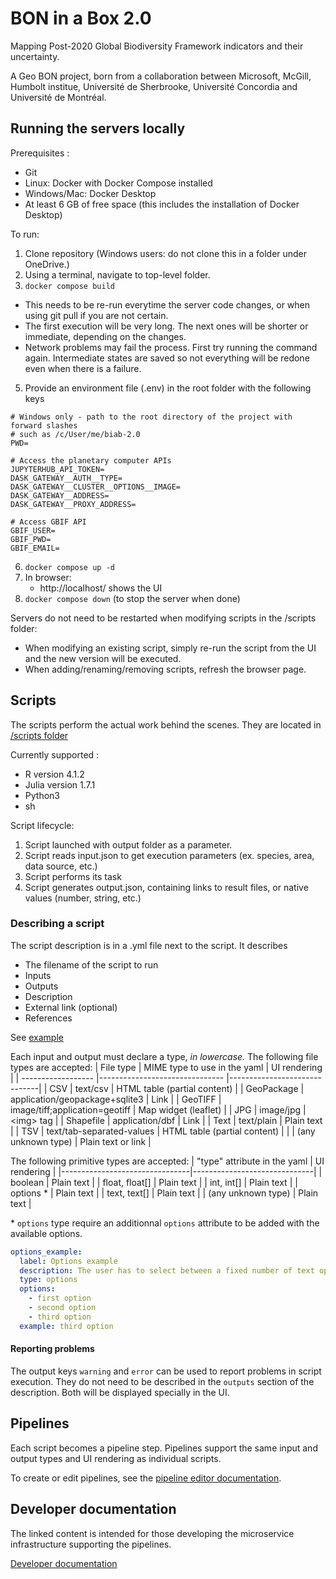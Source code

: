 # BON in a Box 2.0

Mapping Post-2020 Global Biodiversity Framework indicators and their uncertainty.

A Geo BON project, born from a collaboration between Microsoft, McGill, Humbolt institue, Université de Sherbrooke, Université Concordia and Université de Montréal.

## Running the servers locally
Prerequisites : 
 - Git
 - Linux: Docker with Docker Compose installed
 - Windows/Mac: Docker Desktop
 - At least 6 GB of free space (this includes the installation of Docker Desktop)

To run:
1. Clone repository (Windows users: do not clone this in a folder under OneDrive.)
2. Using a terminal, navigate to top-level folder.
3. `docker compose build`
  - This needs to be re-run everytime the server code changes, or when using git pull if you are not certain.
  - The first execution will be very long. The next ones will be shorter or immediate, depending on the changes.
  - Network problems may fail the process. First try running the command again. Intermediate states are saved so not everything will be redone even when there is a failure.
5. Provide an environment file (.env) in the root folder with the following keys
```
# Windows only - path to the root directory of the project with forward slashes
# such as /c/User/me/biab-2.0
PWD=

# Access the planetary computer APIs
JUPYTERHUB_API_TOKEN=
DASK_GATEWAY__AUTH__TYPE=
DASK_GATEWAY__CLUSTER__OPTIONS__IMAGE=
DASK_GATEWAY__ADDRESS=
DASK_GATEWAY__PROXY_ADDRESS=

# Access GBIF API
GBIF_USER=
GBIF_PWD=
GBIF_EMAIL=
```
6. `docker compose up -d`
7. In browser:
    - http://localhost/ shows the UI
8. `docker compose down` (to stop the server when done) 

Servers do not need to be restarted when modifying scripts in the /scripts folder:
- When modifying an existing script, simply re-run the script from the UI and the new version will be executed.
- When adding/renaming/removing scripts, refresh the browser page.

## Scripts
The scripts perform the actual work behind the scenes. They are located in [/scripts folder](/scripts)

Currently supported : 
 - R version 4.1.2
 - Julia version 1.7.1
 - Python3
 - sh

Script lifecycle:
1. Script launched with output folder as a parameter.
2. Script reads input.json to get execution parameters (ex. species, area, data source, etc.)
3. Script performs its task
4. Script generates output.json, containing links to result files, or native values (number, string, etc.)

### Describing a script
The script description is in a .yml file next to the script. It describes
- The filename of the script to run
- Inputs
- Outputs
- Description
- External link (optional)
- References

See [example](/scripts/helloWorld/helloR.yml)

Each input and output must declare a type, *in lowercase.* The following file types are accepted:
| File type          | MIME type to use in the yaml   | UI rendering                 |
| ------------------ |------------------------------- |------------------------------|
| CSV                | text/csv                       | HTML table (partial content) |
| GeoPackage         | application/geopackage+sqlite3 | Link                         |
| GeoTIFF            | image/tiff;application=geotiff | Map widget (leaflet)         |
| JPG                | image/jpg                      | \<img> tag                   |
| Shapefile          | application/dbf                | Link                         |
| Text               | text/plain                     | Plain text                   |
| TSV                | text/tab-separated-values      | HTML table (partial content) |
|                    | (any unknown type)             | Plain text or link           |

The following primitive types are accepted:
| "type" attribute in the yaml   | UI rendering                 |
|--------------------------------|------------------------------|
| boolean                        | Plain text                   |
| float, float[]                 | Plain text                   |
| int, int[]                     | Plain text                   |
| options *                      | Plain text                   |
| text, text[]                   | Plain text                   |
| (any unknown type)             | Plain text                   |

\* `options` type require an additionnal `options` attribute to be added with the available options.
```yml
options_example:
  label: Options example
  description: The user has to select between a fixed number of text options. Also called select or enum. The script receives the selected option as text.
  type: options
  options:
    - first option
    - second option
    - third option
  example: third option
```

#### Reporting problems
The output keys `warning` and `error` can be used to report problems in script execution. They do not need to be described in the `outputs` section of the description. Both will be displayed specially in the UI.

## Pipelines
Each script becomes a pipeline step. Pipelines support the same input and output types and UI rendering as individual scripts.

To create or edit pipelines, see the [pipeline editor documentation](/docs/pipeline-editor.md).

## Developer documentation
The linked content is intended for those developing the microservice infrastructure supporting the pipelines.

[Developer documentation](/docs/dev.md)

